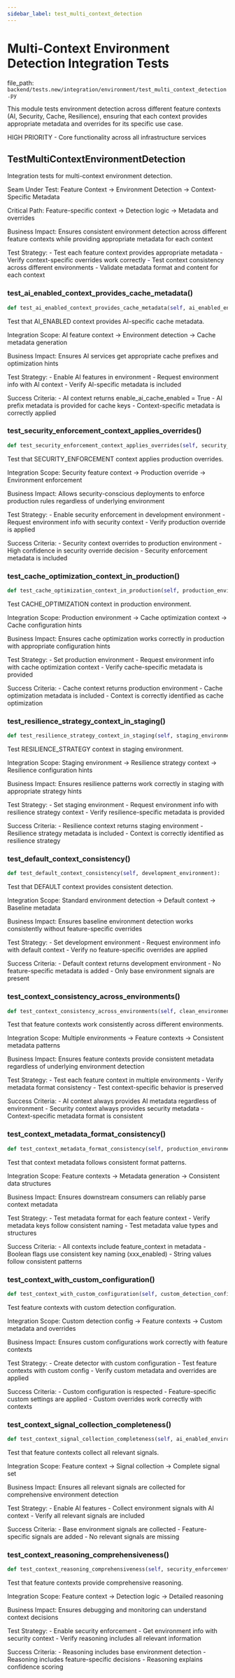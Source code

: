 ```yaml
---
sidebar_label: test_multi_context_detection
---
```


# Multi-Context Environment Detection Integration Tests

  file_path: `backend/tests.new/integration/environment/test_multi_context_detection.py`

This module tests environment detection across different feature contexts (AI, Security,
Cache, Resilience), ensuring that each context provides appropriate metadata and
overrides for its specific use case.

HIGH PRIORITY - Core functionality across all infrastructure services

## TestMultiContextEnvironmentDetection

Integration tests for multi-context environment detection.

Seam Under Test:
    Feature Context → Environment Detection → Context-Specific Metadata

Critical Path:
    Feature-specific context → Detection logic → Metadata and overrides

Business Impact:
    Ensures consistent environment detection across different feature contexts
    while providing appropriate metadata for each context

Test Strategy:
    - Test each feature context provides appropriate metadata
    - Verify context-specific overrides work correctly
    - Test context consistency across different environments
    - Validate metadata format and content for each context

### test_ai_enabled_context_provides_cache_metadata()

```python
def test_ai_enabled_context_provides_cache_metadata(self, ai_enabled_environment):
```

Test that AI_ENABLED context provides AI-specific cache metadata.

Integration Scope:
    AI feature context → Environment detection → Cache metadata generation

Business Impact:
    Ensures AI services get appropriate cache prefixes and optimization hints

Test Strategy:
    - Enable AI features in environment
    - Request environment info with AI context
    - Verify AI-specific metadata is included

Success Criteria:
    - AI context returns enable_ai_cache_enabled = True
    - AI prefix metadata is provided for cache keys
    - Context-specific metadata is correctly applied

### test_security_enforcement_context_applies_overrides()

```python
def test_security_enforcement_context_applies_overrides(self, security_enforcement_environment):
```

Test that SECURITY_ENFORCEMENT context applies production overrides.

Integration Scope:
    Security feature context → Production override → Environment enforcement

Business Impact:
    Allows security-conscious deployments to enforce production rules
    regardless of underlying environment

Test Strategy:
    - Enable security enforcement in development environment
    - Request environment info with security context
    - Verify production override is applied

Success Criteria:
    - Security context overrides to production environment
    - High confidence in security override decision
    - Security enforcement metadata is included

### test_cache_optimization_context_in_production()

```python
def test_cache_optimization_context_in_production(self, production_environment):
```

Test CACHE_OPTIMIZATION context in production environment.

Integration Scope:
    Production environment → Cache optimization context → Cache configuration hints

Business Impact:
    Ensures cache optimization works correctly in production with
    appropriate configuration hints

Test Strategy:
    - Set production environment
    - Request environment info with cache optimization context
    - Verify cache-specific metadata is provided

Success Criteria:
    - Cache context returns production environment
    - Cache optimization metadata is included
    - Context is correctly identified as cache optimization

### test_resilience_strategy_context_in_staging()

```python
def test_resilience_strategy_context_in_staging(self, staging_environment):
```

Test RESILIENCE_STRATEGY context in staging environment.

Integration Scope:
    Staging environment → Resilience strategy context → Resilience configuration hints

Business Impact:
    Ensures resilience patterns work correctly in staging with
    appropriate strategy hints

Test Strategy:
    - Set staging environment
    - Request environment info with resilience strategy context
    - Verify resilience-specific metadata is provided

Success Criteria:
    - Resilience context returns staging environment
    - Resilience strategy metadata is included
    - Context is correctly identified as resilience strategy

### test_default_context_consistency()

```python
def test_default_context_consistency(self, development_environment):
```

Test that DEFAULT context provides consistent detection.

Integration Scope:
    Standard environment detection → Default context → Baseline metadata

Business Impact:
    Ensures baseline environment detection works consistently
    without feature-specific overrides

Test Strategy:
    - Set development environment
    - Request environment info with default context
    - Verify no feature-specific overrides are applied

Success Criteria:
    - Default context returns development environment
    - No feature-specific metadata is added
    - Only base environment signals are present

### test_context_consistency_across_environments()

```python
def test_context_consistency_across_environments(self, clean_environment):
```

Test that feature contexts work consistently across different environments.

Integration Scope:
    Multiple environments → Feature contexts → Consistent metadata patterns

Business Impact:
    Ensures feature contexts provide consistent metadata regardless
    of underlying environment detection

Test Strategy:
    - Test each feature context in multiple environments
    - Verify metadata format consistency
    - Test context-specific behavior is preserved

Success Criteria:
    - AI context always provides AI metadata regardless of environment
    - Security context always provides security metadata
    - Context-specific metadata format is consistent

### test_context_metadata_format_consistency()

```python
def test_context_metadata_format_consistency(self, production_environment):
```

Test that context metadata follows consistent format patterns.

Integration Scope:
    Feature contexts → Metadata generation → Consistent data structures

Business Impact:
    Ensures downstream consumers can reliably parse context metadata

Test Strategy:
    - Test metadata format for each feature context
    - Verify metadata keys follow consistent naming
    - Test metadata value types and structures

Success Criteria:
    - All contexts include feature_context in metadata
    - Boolean flags use consistent key naming (xxx_enabled)
    - String values follow consistent patterns

### test_context_with_custom_configuration()

```python
def test_context_with_custom_configuration(self, custom_detection_config):
```

Test feature contexts with custom detection configuration.

Integration Scope:
    Custom detection config → Feature contexts → Custom metadata and overrides

Business Impact:
    Ensures custom configurations work correctly with feature contexts

Test Strategy:
    - Create detector with custom configuration
    - Test feature contexts with custom config
    - Verify custom metadata and overrides are applied

Success Criteria:
    - Custom configuration is respected
    - Feature-specific custom settings are applied
    - Custom overrides work correctly with contexts

### test_context_signal_collection_completeness()

```python
def test_context_signal_collection_completeness(self, ai_enabled_environment):
```

Test that feature contexts collect all relevant signals.

Integration Scope:
    Feature context → Signal collection → Complete signal set

Business Impact:
    Ensures all relevant signals are collected for comprehensive
    environment detection

Test Strategy:
    - Enable AI features
    - Collect environment signals with AI context
    - Verify all relevant signals are included

Success Criteria:
    - Base environment signals are collected
    - Feature-specific signals are added
    - No relevant signals are missing

### test_context_reasoning_comprehensiveness()

```python
def test_context_reasoning_comprehensiveness(self, security_enforcement_environment):
```

Test that feature contexts provide comprehensive reasoning.

Integration Scope:
    Feature context → Detection logic → Detailed reasoning

Business Impact:
    Ensures debugging and monitoring can understand context decisions

Test Strategy:
    - Enable security enforcement
    - Get environment info with security context
    - Verify reasoning includes all relevant information

Success Criteria:
    - Reasoning includes base environment detection
    - Reasoning includes feature-specific decisions
    - Reasoning explains confidence scoring
